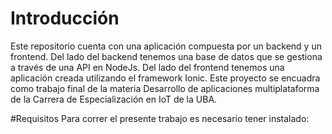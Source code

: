 # Introducción
Este repositorio cuenta con una aplicación compuesta por un backend y un frontend. Del lado del backend tenemos una base de datos que se gestiona a través de una
API en NodeJs. Del lado del frontend tenemos una aplicación creada utilizando el framework Ionic.
Este proyecto se encuadra como trabajo final de la materia Desarrollo de aplicaciones multiplataforma de la Carrera de Especialización en IoT de la UBA.

#Requisitos
Para correr el presente trabajo es necesario tener instalado:
